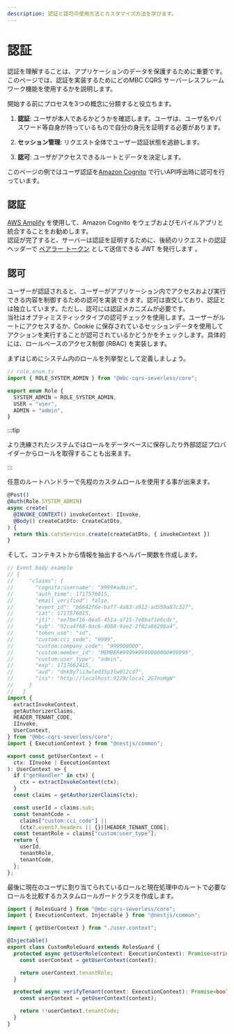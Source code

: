 ```yaml
---
description: 認証と認可の使用方法とカスタマイズ方法を学びます。
---
```


# 認証

認証を理解することは、アプリケーションのデータを保護するために重要です。このページでは、認証を実装するためにどのMBC CQRS サーバーレスフレームワーク機能を使用するかを説明します。

開始する前にプロセスを3つの概念に分類すると役立ちます。

1. **認証**: ユーザが本人であるかどうかを確認します。ユーザは、ユーザ名やパスワード等自身が持っているもので自分の身元を証明する必要があります。

2. **セッション管理**: リクエスト全体でユーザー認証状態を追跡します。

3. **認可**: ユーザがアクセスできるルートとデータを決定します。

このページの例ではユーザ認証を[Amazon Cognito](https://aws.amazon.com/cognito/) で行いAPI呼出時に認可を行っています。

## 認証

[AWS Amplify](https://docs.amplify.aws/nextjs/) を使用して、Amazon Cognito をウェブおよびモバイルアプリと統合することをお勧めします。 <br/> 認証が完了すると、サーバーは認証を証明するために、後続のリクエストの認証ヘッダーで [ベアラー トークン](https://datatracker.ietf.org/doc/html/rfc6750) として送信できる JWT を発行します 。

## 認可

ユーザーが認証されると、ユーザーがアプリケーション内でアクセスおよび実行できる内容を制御するための認可を実装できます。認可は直交しており、認証とは独立しています。ただし、認可には認証メカニズムが必要です。 <br/> 当社はオプティミスティックタイプの認可チェックを使用します。ユーザーがルートにアクセスするか、Cookie に保存されているセッションデータを使用してアクションを実行することが認可されているかどうかをチェックします。具体的には、ロールベースのアクセス制御 (RBAC) を実装します。

まずはじめにシステム内のロールを列挙型として定義しましょう。

```ts
// role.enum.ts
import { ROLE_SYSTEM_ADMIN } from "@mbc-cqrs-severless/core";

export enum Role {
  SYSTEM_ADMIN = ROLE_SYSTEM_ADMIN,
  USER = "user",
  ADMIN = "admin",
}
```

:::tip

より洗練されたシステムではロールをデータベースに保存したり外部認証プロバイダーからロールを取得することも出来ます。

:::

任意のルートハンドラーで先程のカスタムロールを使用する事が出来ます。

```ts
@Post()
@Auth(Role.SYSTEM_ADMIN)
async create(
  @INVOKE_CONTEXT() invokeContext: IInvoke,
  @Body() createCatDto: CreateCatDto,
) {
  return this.catsService.create(createCatDto, { invokeContext })
}
```

そして、コンテキストから情報を抽出するヘルパー関数を作成します。

```ts
// Event body example
// {
//     "claims": {
//       "cognito:username": "9999#admin",
//       "auth_time": 1717576015,
//       "email_verified": false,
//       "event_id": "b6642f6e-baf7-4a83-a912-ad559a87c327",
//       "iat": 1717576015,
//       "jti": "ee7bef16-0ea5-451a-a715-7e8baf1e6cdc",
//       "sub": "92ca4f68-9ac6-4080-9ae2-2f02a86206a4",
//       "token_use": "id",
//       "custom:cci_code": "9999",
//       "custom:company_code": "999900000",
//       "custom:member_id": "MEMBER#9999#9999000000#99999",
//       "custom:user_type": "admin",
//       "exp": 1717662415,
//       "aud": "dnk8y7ii3wled35p3lw0l2cd7",
//       "iss": "http://localhost:9229/local_2G7noHgW"
//     }
//   }
import {
  extractInvokeContext,
  getAuthorizerClaims,
  HEADER_TENANT_CODE,
  IInvoke,
  UserContext,
} from "@mbc-cqrs-severless/core";
import { ExecutionContext } from "@nestjs/common";

export const getUserContext = (
  ctx: IInvoke | ExecutionContext
): UserContext => {
  if ("getHandler" in ctx) {
    ctx = extractInvokeContext(ctx);
  }
  const claims = getAuthorizerClaims(ctx);

  const userId = claims.sub;
  const tenantCode =
    claims["custom:cci_code"] ||
    (ctx?.event?.headers || {})[HEADER_TENANT_CODE];
  const tenantRole = claims["custom:user_type"];
  return {
    userId,
    tenantRole,
    tenantCode,
  };
};
```

最後に現在のユーザに割り当てられているロールと現在処理中のルートで必要なロールを比較するカスタムロールガードクラスを作成します。

```ts
import { RolesGuard } from "@mbc-cqrs-severless/core";
import { ExecutionContext, Injectable } from "@nestjs/common";

import { getUserContext } from "./user.context";

@Injectable()
export class CustomRoleGuard extends RolesGuard {
  protected async getUserRole(context: ExecutionContext): Promise<string> {
    const userContext = getUserContext(context);

    return userContext.tenantRole;
  }

  protected async verifyTenant(context: ExecutionContext): Promise<boolean> {
    const userContext = getUserContext(context);

    return !!userContext.tenantCode;
  }
}
```
